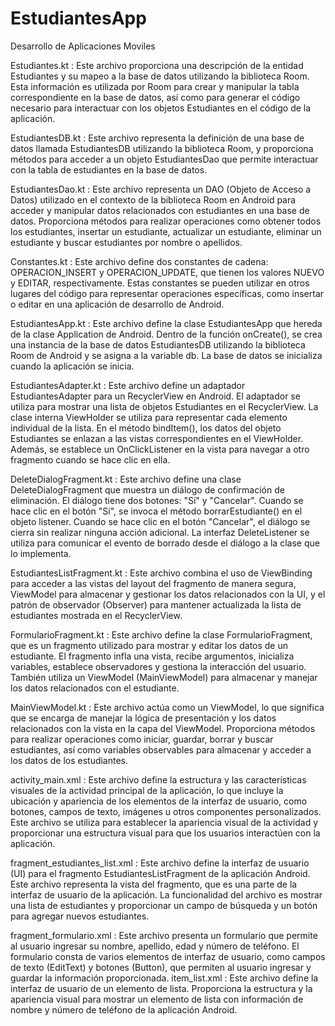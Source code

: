 # EstudiantesApp
Desarrollo de Aplicaciones Moviles

Estudiantes.kt : Este archivo proporciona una descripción de la entidad Estudiantes y su mapeo a la base de datos utilizando la biblioteca Room. Esta información es utilizada por Room para crear y manipular la tabla correspondiente en la base de datos, así como para generar el código necesario para interactuar con los objetos Estudiantes en el código de la aplicación.

EstudiantesDB.kt : Este archivo representa la definición de una base de datos llamada EstudiantesDB utilizando la biblioteca Room, y proporciona métodos para acceder a un objeto EstudiantesDao que permite interactuar con la tabla de estudiantes en la base de datos.

EstudiantesDao.kt :  Este archivo representa un DAO (Objeto de Acceso a Datos) utilizado en el contexto de la biblioteca Room en Android para acceder y manipular datos relacionados con estudiantes en una base de datos. Proporciona métodos para realizar operaciones como obtener todos los estudiantes, insertar un estudiante, actualizar un estudiante, eliminar un estudiante y buscar estudiantes por nombre o apellidos.

Constantes.kt : Este archivo define dos constantes de cadena: OPERACION_INSERT y OPERACION_UPDATE, que tienen los valores NUEVO y EDITAR, respectivamente. Estas constantes se pueden utilizar en otros lugares del código para representar operaciones específicas, como insertar o editar en una aplicación de desarrollo de Android.

EstudiantesApp.kt : Este archivo define la clase EstudiantesApp que hereda de la clase Application de Android. Dentro de la función onCreate(), se crea una instancia de la base de datos EstudiantesDB utilizando la biblioteca Room de Android y se asigna a la variable db. La base de datos se inicializa cuando la aplicación se inicia.

EstudiantesAdapter.kt : Este archivo define un adaptador EstudiantesAdapter para un RecyclerView en Android. El adaptador se utiliza para mostrar una lista de objetos Estudiantes en el RecyclerView. La clase interna ViewHolder se utiliza para representar cada elemento individual de la lista. En el método bindItem(), los datos del objeto Estudiantes se enlazan a las vistas correspondientes en el ViewHolder. Además, se establece un OnClickListener en la vista para navegar a otro fragmento cuando se hace clic en ella.

DeleteDialogFragment.kt :  Este archivo define una clase DeleteDialogFragment que muestra un diálogo de confirmación de eliminación. El diálogo tiene dos botones: "Sí" y "Cancelar". Cuando se hace clic en el botón "Sí", se invoca el método borrarEstudiante() en el objeto listener. Cuando se hace clic en el botón "Cancelar", el diálogo se cierra sin realizar ninguna acción adicional. La interfaz DeleteListener se utiliza para comunicar el evento de borrado desde el diálogo a la clase que lo implementa.

EstudiantesListFragment.kt : Este archivo combina el uso de ViewBinding para acceder a las vistas del layout del fragmento de manera segura, ViewModel para almacenar y gestionar los datos relacionados con la UI, y el patrón de observador (Observer) para mantener actualizada la lista de estudiantes mostrada en el RecyclerView.

FormularioFragment.kt : Este archivo define la clase FormularioFragment, que es un fragmento utilizado para mostrar y editar los datos de un estudiante. El fragmento infla una vista, recibe argumentos, inicializa variables, establece observadores y gestiona la interacción del usuario. También utiliza un ViewModel (MainViewModel) para almacenar y manejar los datos relacionados con el estudiante.

MainViewModel.kt : Este archivo actúa como un ViewModel, lo que significa que se encarga de manejar la lógica de presentación y los datos relacionados con la vista en la capa del ViewModel. Proporciona métodos para realizar operaciones como iniciar, guardar, borrar y buscar estudiantes, así como variables observables para almacenar y acceder a los datos de los estudiantes.

activity_main.xml : Este archivo define la estructura y las características visuales de la actividad principal de la aplicación, lo que incluye la ubicación y apariencia de los elementos de la interfaz de usuario, como botones, campos de texto, imágenes u otros componentes personalizados. Este archivo se utiliza para establecer la apariencia visual de la actividad y proporcionar una estructura visual para que los usuarios interactúen con la aplicación.

fragment_estudiantes_list.xml : Este archivo define la interfaz de usuario (UI) para el fragmento EstudiantesListFragment de la aplicación Android. Este archivo representa la vista del fragmento, que es una parte de la interfaz de usuario de la aplicación. La funcionalidad del archivo es mostrar una lista de estudiantes y proporcionar un campo de búsqueda y un botón para agregar nuevos estudiantes.

fragment_formulario.xml : Este archivo presenta un formulario que permite al usuario ingresar su nombre, apellido, edad y número de teléfono. El formulario consta de varios elementos de interfaz de usuario, como campos de texto (EditText) y botones (Button), que permiten al usuario ingresar y guardar la información proporcionada.
item_list.xml : Este archivo define la interfaz de usuario de un elemento de lista. Proporciona la estructura y la apariencia visual para mostrar un elemento de lista con información de nombre y número de teléfono de la aplicación Android.
